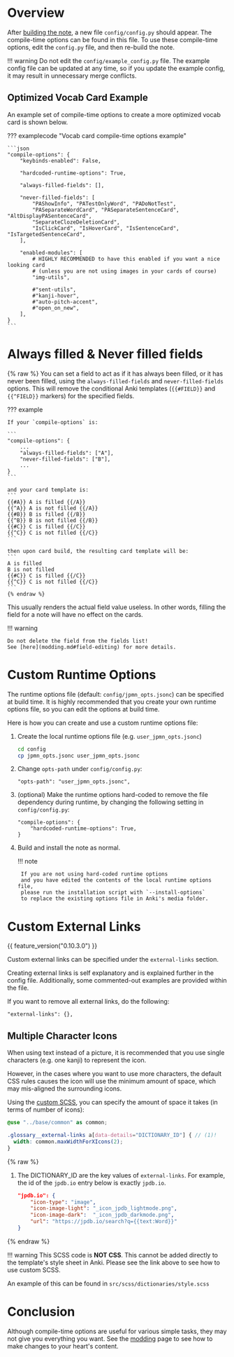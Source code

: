 
# Overview

After [building the note](building.md),
a new file `config/config.py` should appear.
The compile-time options can be found in this file.
To use these compile-time options, edit the `config.py` file,
and then re-build the note.


!!! warning
    Do not edit the `config/example_config.py` file.
    The example config file can be updated at any time,
    so if you update the example config, it may result in unnecessary merge conflicts.


## Optimized Vocab Card Example
An example set of compile-time options to create a more optimized vocab card is shown below.

??? examplecode "Vocab card compile-time options example"

    ```json
    "compile-options": {
        "keybinds-enabled": False,

        "hardcoded-runtime-options": True,

        "always-filled-fields": [],

        "never-filled-fields": [
            "PAShowInfo", "PATestOnlyWord", "PADoNotTest",
            "PASeparateWordCard", "PASeparateSentenceCard", "AltDisplayPASentenceCard",
            "SeparateClozeDeletionCard",
            "IsClickCard", "IsHoverCard", "IsSentenceCard", "IsTargetedSentenceCard",
        ],

        "enabled-modules": [
            # HIGHLY RECOMMENDED to have this enabled if you want a nice looking card
            # (unless you are not using images in your cards of course)
            "img-utils",

            #"sent-utils",
            #"kanji-hover",
            #"auto-pitch-accent",
            #"open_on_new",
        ],
    }
    ```


# Always filled & Never filled fields
{% raw %}
You can set a field to act as if it has always been filled, or it has never been filled,
using the `always-filled-fields` and `never-filled-fields` options.
This will remove the conditional Anki templates
(`{{#FIELD}}` and `{{^FIELD}}` markers) for the specified fields.


??? example

    If your `compile-options` is:

    ```
    "compile-options": {
        ...
        "always-filled-fields": ["A"],
        "never-filled-fields": ["B"],
        ...
    }
    ```

    and your card template is:
    ```
    {{#A}} A is filled {{/A}}
    {{^A}} A is not filled {{/A}}
    {{#B}} B is filled {{/B}}
    {{^B}} B is not filled {{/B}}
    {{#C}} C is filled {{/C}}
    {{^C}} C is not filled {{/C}}
    ```

    then upon card build, the resulting card template will be:
    ```
    A is filled
    B is not filled
    {{#C}} C is filled {{/C}}
    {{^C}} C is not filled {{/C}}
    ```
    {% endraw %}


This usually renders the actual field value useless. In other words, filling the field
for a note will have no effect on the cards.


!!! warning

    Do not delete the field from the fields list!
    See [here](modding.md#field-editing) for more details.




# Custom Runtime Options
The runtime options file (default: `config/jpmn_opts.jsonc`)
can be specified at build time.
It is highly recommended that you create your own runtime options file,
so you can edit the options at build time.

Here is how you can create and use a custom runtime options file:

1. Create the local runtime options file (e.g. `user_jpmn_opts.jsonc`)

    ```bash
    cd config
    cp jpmn_opts.jsonc user_jpmn_opts.jsonc
    ```

2. Change `opts-path` under `config/config.py`:

    ```
    "opts-path": "user_jpmn_opts.jsonc",
    ```

3. (optional) Make the runtime options hard-coded to remove the file dependency
    during runtime, by changing the following setting in `config/config.py`:
    ```
    "compile-options": {
        "hardcoded-runtime-options": True,
    }
    ```

4. Build and install the note as normal.

    !!! note

        If you are not using hard-coded runtime options
        and you have edited the contents of the local runtime options file,
        please run the installation script with `--install-options`
        to replace the existing options file in Anki's media folder.


# Custom External Links
{{ feature_version("0.10.3.0") }}

Custom external links can be specified under the `external-links` section.

Creating external links is self explanatory and is explained further in the config file.
Additionally, some commented-out examples are provided within the file.

If you want to remove all external links, do the following:
```
"external-links": {},
```

## Multiple Character Icons

When using text instead of a picture, it is recommended that you use single characters
(e.g. one kanji) to represent the icon.

However, in the cases where you want to use more characters,
the default CSS rules causes the icon will use the minimum amount of space,
which may mis-aligned the surrounding icons.

Using the [custom SCSS](modding.md#custom-css), you can specify
the amount of space it takes (in terms of number of icons):

```scss
@use "../base/common" as common;

.glossary__external-links a[data-details="DICTIONARY_ID"] { // (1)!
  width: common.maxWidthForXIcons(2);
}
```

{% raw %}
1.  The DICTIONARY_ID are the key values of `external-links`.
    For example, the id of the `jpdb.io` entry below is exactly `jpdb.io`.
    ```json
    "jpdb.io": {
        "icon-type": "image",
        "icon-image-light": "_icon_jpdb_lightmode.png",
        "icon-image-dark":  "_icon_jpdb_darkmode.png",
        "url": "https://jpdb.io/search?q={{text:Word}}"
    }
    ```
{% endraw %}


!!! warning
    This SCSS code is **NOT CSS**.
    This cannot be added directly to the template's style sheet in Anki.
    Please see the link above to see how to use custom SCSS.

An example of this can be found in `src/scss/dictionaries/style.scss`





# Conclusion

Although compile-time options are useful for various simple tasks,
they may not give you everything you want.
See the [modding](modding.md) page to see how to make changes to your heart's content.





